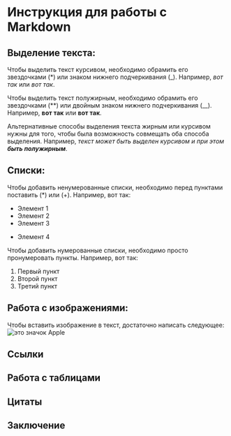 # Инструкция для работы с Markdown

## Выделение текста:

Чтобы выделить текст курсивом, необходимо обрамить его звездочками (*) или знаком нижнего подчеркивания (_). 
Например, *вот так* или _вот так_.

Чтобы выделить текст полужирным, необходимо обрамить его звездочками (**) или двойным знаком нижнего подчеркивания (__). 
Например, **вот так** или __вот так__.

Альтернативные способы выделения текста жирным или курсивом нужны для того, чтобы была возможность совмещать оба способа выделения. Например, _текст может быть выделен курсивом и при этом **быть полужирным**_.

## Списки:
Чтобы добавить ненумерованные списки, необходимо перед пунктами поставить (*) или (+).
Например, вот так:
* Элемент 1
* Элемент 2
* Элемент 3
+ Элемент 4

Чтобы добавить нумерованные списки, необходимо просто пронумеровать пункты.
Например, вот так:
1. Первый пункт
2. Второй пункт
3. Третий пункт

## Работа с изображениями:

Чтобы вставить изображение в текст, достаточно написать следующее:
![это значок Apple](image.png)

## Ссылки

## Работа с таблицами

## Цитаты

## Заключение